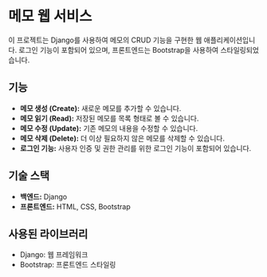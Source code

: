 # 메모 웹 서비스
이 프로젝트는 Django를 사용하여 메모의 CRUD 기능을 구현한 웹 애플리케이션입니다. 로그인 기능이 포함되어 있으며, 프론트엔드는 Bootstrap을 사용하여 스타일링되었습니다.

## 기능
- **메모 생성 (Create):** 새로운 메모를 추가할 수 있습니다.
- **메모 읽기 (Read):** 저장된 메모를 목록 형태로 볼 수 있습니다.
- **메모 수정 (Update):** 기존 메모의 내용을 수정할 수 있습니다.
- **메모 삭제 (Delete):** 더 이상 필요하지 않은 메모를 삭제할 수 있습니다.
- **로그인 기능:** 사용자 인증 및 권한 관리를 위한 로그인 기능이 포함되어 있습니다.

## 기술 스택
- **백엔드:** Django
- **프론트엔드:** HTML, CSS, Bootstrap

## 사용된 라이브러리
- Django: 웹 프레임워크
- Bootstrap: 프론트엔드 스타일링